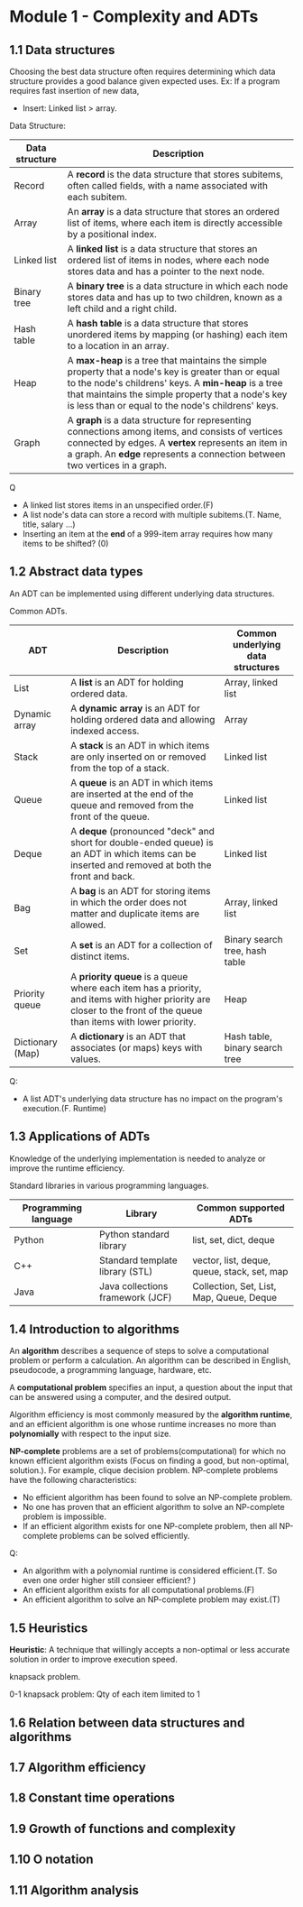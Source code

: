 # Module 1 - Complexity and ADTs

## 1.1 Data structures

Choosing the best data structure often requires determining which data structure provides a good balance given expected uses. Ex: If a program requires fast insertion of new data, 

- Insert: Linked list > array.

Data Structure: 

| Data structure | Description                                                  |
| -------------- | ------------------------------------------------------------ |
| Record         | A **record** is the data structure that stores subitems, often called fields, with a name associated with each subitem. |
| Array          | An **array** is a data structure that stores an ordered list of items, where each item is directly accessible by a positional index. |
| Linked list    | A **linked list** is a data structure that stores an ordered list of items in nodes, where each node stores data and has a pointer to the next node. |
| Binary tree    | A **binary tree** is a data structure in which each node stores data and has up to two children, known as a left child and a right child. |
| Hash table     | A **hash table** is a data structure that stores unordered items by mapping (or hashing) each item to a location in an array. |
| Heap           | A **max-heap** is a tree that maintains the simple property that a node's key is greater than or equal to the node's childrens' keys. A **min-heap** is a tree that maintains the simple property that a node's key is less than or equal to the node's childrens' keys. |
| Graph          | A **graph** is a data structure for representing connections among items, and consists of vertices connected by edges. A **vertex** represents an item in a graph. An **edge** represents a connection between two vertices in a graph. |

Q

- A linked list stores items in an unspecified order.(F)
- A list node's data can store a record with multiple subitems.(T. Name, title, salary ...)
- Inserting an item at the **end** of a 999-item array requires how many items to be shifted? (0)



## 1.2 Abstract data types

An ADT can be implemented using different underlying data structures. 

Common ADTs.

| ADT              | Description                                                  | Common underlying data structures |
| ---------------- | ------------------------------------------------------------ | --------------------------------- |
| List             | A **list** is an ADT for holding ordered data.               | Array, linked list                |
| Dynamic array    | A **dynamic array** is an ADT for holding ordered data and allowing indexed access. | Array                             |
| Stack            | A **stack** is an ADT in which items are only inserted on or removed from the top of a stack. | Linked list                       |
| Queue            | A **queue** is an ADT in which items are inserted at the end of the queue and removed from the front of the queue. | Linked list                       |
| Deque            | A **deque** (pronounced "deck" and short for double-ended queue) is an ADT in which items can be inserted and removed at both the front and back. | Linked list                       |
| Bag              | A **bag** is an ADT for storing items in which the order does not matter and duplicate items are allowed. | Array, linked list                |
| Set              | A **set** is an ADT for a collection of distinct items.      | Binary search tree, hash table    |
| Priority queue   | A **priority queue** is a queue where each item has a priority, and items with higher priority are closer to the front of the queue than items with lower priority. | Heap                              |
| Dictionary (Map) | A **dictionary** is an ADT that associates (or maps) keys with values. | Hash table, binary search tree    |

Q:

- A list ADT's underlying data structure has no impact on the program's execution.(F. Runtime)

## 1.3 Applications of ADTs

Knowledge of the underlying implementation is needed to analyze or improve the runtime efficiency.

Standard libraries in various programming languages.

| Programming language | Library                          | Common supported ADTs                       |
| -------------------- | -------------------------------- | ------------------------------------------- |
| Python               | Python standard library          | list, set, dict, deque                      |
| C++                  | Standard template library (STL)  | vector, list, deque, queue, stack, set, map |
| Java                 | Java collections framework (JCF) | Collection, Set, List, Map, Queue, Deque    |

## 1.4 Introduction to algorithms

An **algorithm** describes a sequence of steps to solve a computational problem or perform a calculation. An algorithm can be described in English, pseudocode, a programming language, hardware, etc. 

A **computational problem** specifies an input, a question about the input that can be answered using a computer, and the desired output.

Algorithm efficiency is most commonly measured by the **algorithm runtime**, and an efficient algorithm is one whose runtime increases no more than **polynomially** with respect to the input size. 

**NP-complete** problems are a set of problems(computational) for which no known efficient algorithm exists (Focus on finding a good, but non-optimal, solution.). For example, clique decision problem. NP-complete problems have the following characteristics:

- No efficient algorithm has been found to solve an NP-complete problem.
- No one has proven that an efficient algorithm to solve an NP-complete problem is impossible. 
- If an efficient algorithm exists for one NP-complete problem, then all NP-complete problems can be solved efficiently.



Q: 

- An algorithm with a polynomial runtime is considered efficient.(T. So even one order higher still consieer efficient? )
- An efficient algorithm exists for all computational problems.(F)
- An efficient algorithm to solve an NP-complete problem may exist.(T)

## 1.5 Heuristics

**Heuristic**: A technique that willingly accepts a non-optimal or less accurate solution in order to improve execution speed.

knapsack problem. 

0-1 knapsack problem: Qty of each item limited to 1



## 1.6 Relation between data structures and algorithms

## 1.7 Algorithm efficiency



## 1.8 Constant time operations



## 1.9 Growth of functions and complexity



## 1.10 O notation

## 1.11 Algorithm analysis